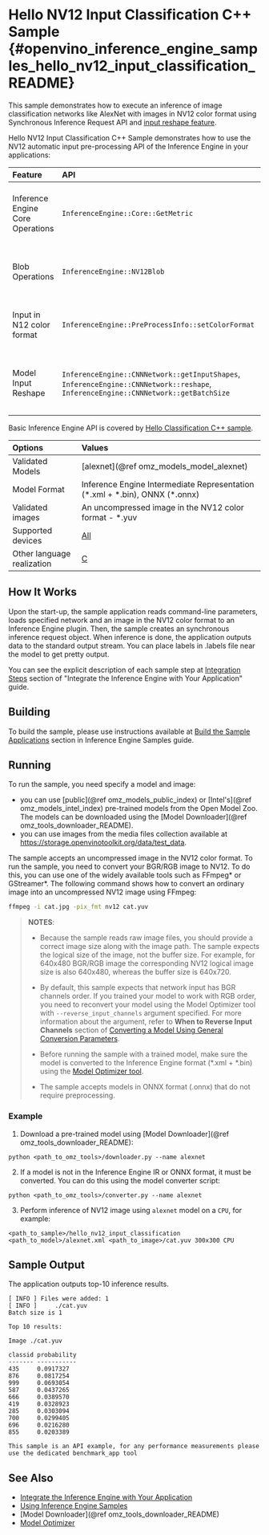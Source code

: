 # Hello NV12 Input Classification C++ Sample {#openvino_inference_engine_samples_hello_nv12_input_classification_README}

This sample demonstrates how to execute an inference of image classification networks like AlexNet with images in NV12 color format using Synchronous Inference Request API and [input reshape feature](../../../docs/IE_DG/ShapeInference.md).

Hello NV12 Input Classification C++ Sample demonstrates how to use the NV12 automatic input pre-processing API of the Inference Engine in your applications:

| Feature    | API  | Description |
|:---        |:---  |:---
|Inference Engine Core Operations| `InferenceEngine::Core::GetMetric` | Gets general runtime metric for dedicated hardware
| Blob Operations | `InferenceEngine::NV12Blob` | Create NV12Blob to hold the NV12 input data
| Input in N12 color format | `InferenceEngine::PreProcessInfo::setColorFormat` | Change the color format of the input data
| Model Input Reshape | `InferenceEngine::CNNNetwork::getInputShapes`, `InferenceEngine::CNNNetwork::reshape`, `InferenceEngine::CNNNetwork::getBatchSize` | Set the batch size equal to the number of input images

Basic Inference Engine API is covered by [Hello Classification C++ sample](../hello_classification/README.md).

| Options  | Values |
|:---                              |:---
| Validated Models                 | [alexnet](@ref omz_models_model_alexnet)
| Model Format                     | Inference Engine Intermediate Representation (\*.xml + \*.bin), ONNX (\*.onnx)
| Validated images                 | An uncompressed image in the NV12 color format - \*.yuv
| Supported devices                | [All](../../../docs/IE_DG/supported_plugins/Supported_Devices.md) |
| Other language realization       | [C](../../ie_bridges/c/samples/hello_nv12_input_classification/README.md) |

## How It Works

Upon the start-up, the sample application reads command-line parameters, loads specified network and an
image in the NV12 color format to an Inference Engine plugin. Then, the sample creates an synchronous inference request object. When inference is done, the application outputs data to the standard output stream. You can place labels in .labels file near the model to get pretty output.

You can see the explicit description of each sample step at [Integration Steps](../../../docs/IE_DG/Integrate_with_customer_application_new_API.md) section of "Integrate the Inference Engine with Your Application" guide.

## Building

To build the sample, please use instructions available at [Build the Sample Applications](../../../docs/IE_DG/Samples_Overview.md) section in Inference Engine Samples guide.


## Running

To run the sample, you need specify a model and image:

- you can use [public](@ref omz_models_public_index) or [Intel's](@ref omz_models_intel_index) pre-trained models from the Open Model Zoo. The models can be downloaded using the [Model Downloader](@ref omz_tools_downloader_README).
- you can use images from the media files collection available at https://storage.openvinotoolkit.org/data/test_data.

The sample accepts an uncompressed image in the NV12 color format. To run the sample, you need to
convert your BGR/RGB image to NV12. To do this, you can use one of the widely available tools such
as FFmpeg\* or GStreamer\*. The following command shows how to convert an ordinary image into an
uncompressed NV12 image using FFmpeg:

```sh
ffmpeg -i cat.jpg -pix_fmt nv12 cat.yuv
```

> **NOTES**:
>
> - Because the sample reads raw image files, you should provide a correct image size along with the
>   image path. The sample expects the logical size of the image, not the buffer size. For example,
>   for 640x480 BGR/RGB image the corresponding NV12 logical image size is also 640x480, whereas the
>   buffer size is 640x720.
> - By default, this sample expects that network input has BGR channels order. If you trained your
>   model to work with RGB order, you need to reconvert your model using the Model Optimizer tool
>   with `--reverse_input_channels` argument specified. For more information about the argument,
>   refer to **When to Reverse Input Channels** section of
>   [Converting a Model Using General Conversion Parameters](../../../docs/MO_DG/prepare_model/convert_model/Converting_Model_General.md).
> - Before running the sample with a trained model, make sure the model is converted to the Inference Engine format (\*.xml + \*.bin) using the [Model Optimizer tool](../../../docs/MO_DG/Deep_Learning_Model_Optimizer_DevGuide.md).
>
> - The sample accepts models in ONNX format (.onnx) that do not require preprocessing.

### Example
1. Download a pre-trained model using [Model Downloader](@ref omz_tools_downloader_README):
```
python <path_to_omz_tools>/downloader.py --name alexnet
```

2. If a model is not in the Inference Engine IR or ONNX format, it must be converted. You can do this using the model converter script:

```
python <path_to_omz_tools>/converter.py --name alexnet
```

3. Perform inference of NV12 image using `alexnet` model on a `CPU`, for example:

```
<path_to_sample>/hello_nv12_input_classification <path_to_model>/alexnet.xml <path_to_image>/cat.yuv 300x300 CPU
```

## Sample Output

The application outputs top-10 inference results.

```
[ INFO ] Files were added: 1
[ INFO ]     ./cat.yuv
Batch size is 1

Top 10 results:

Image ./cat.yuv

classid probability
------- -----------
435     0.0917327  
876     0.0817254  
999     0.0693054  
587     0.0437265  
666     0.0389570  
419     0.0328923  
285     0.0303094  
700     0.0299405  
696     0.0216280  
855     0.0203389  

This sample is an API example, for any performance measurements please use the dedicated benchmark_app tool
```

## See Also

- [Integrate the Inference Engine with Your Application](../../../docs/IE_DG/Integrate_with_customer_application_new_API.md)
- [Using Inference Engine Samples](../../../docs/IE_DG/Samples_Overview.md)
- [Model Downloader](@ref omz_tools_downloader_README)
- [Model Optimizer](../../../docs/MO_DG/Deep_Learning_Model_Optimizer_DevGuide.md)
